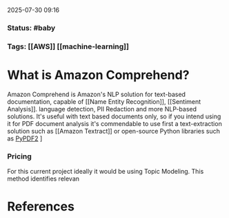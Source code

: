 2025-07-30 09:16

### Status: #baby

### Tags: [[AWS]] [[machine-learning]]

# What is Amazon Comprehend?
Amazon Comprehend is Amazon's NLP solution for text-based documentation, capable of [[Name Entity Recognition]], [[Sentiment Analysis]]. language detection, PII Redaction and more NLP-based solutions. It's useful with text based documents only, so if you intend using it for PDF document analysis it's commendable to use first a text-extraction solution such as [[Amazon Textract]] or open-source Python libraries such as [PyPDF2](https://pypi.org/project/PyPDF2/) ]

### Pricing 
For this current project ideally it would be using Topic Modeling. This method identifies relevan








# References









